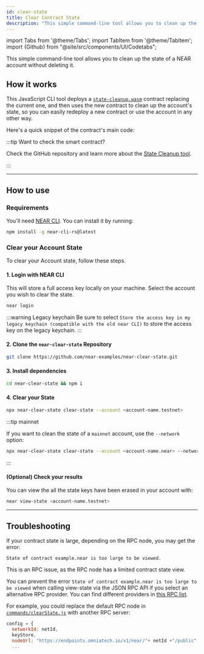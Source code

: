```yaml
---
id: clear-state
title: Clear Contract State
description: "This simple command-line tool allows you to clean up the state of a NEAR account without deleting it."
---
```

import Tabs from '@theme/Tabs';
import TabItem from '@theme/TabItem';
import {Github} from "@site/src/components/UI/Codetabs";


This simple command-line tool allows you to clean up the state of a NEAR account without deleting it.

## How it works

This JavaScript CLI tool deploys a [`state-cleanup.wasm`](https://github.com/near-examples/near-clear-state/blob/main/contractWasm/state_cleanup.wasm) contract replacing the current one, and then uses the new contract to clean up the account's state, so you can easily redeploy a new contract or use the account in any other way.

Here's a quick snippet of the contract's main code:

<Github language="rust" url="https://github.com/near-examples/near-clear-state/blob/main/state-cleanup/src/lib.rs" start="21" end="24" />

:::tip Want to check the smart contract?

Check the GitHub repository and learn more about the [State Cleanup tool](https://github.com/near-examples/near-clear-state).

<!-- https://github.com/nameskyteam/state-cleanup -->

:::


---

## How to use


### Requirements

You'll need [NEAR CLI](cli.md). You can install it by running:

```bash
npm install -g near-cli-rs@latest
```

### Clear your Account State

To clear your Account state, follow these steps.

#### 1. Login with NEAR CLI

This will store a full access key locally on your machine.
Select the account you wish to clear the state.

```bash
near login
```

:::warning Legacy keychain
Be sure to select `Store the access key in my legacy keychain (compatible with the old near CLI)` to store the access key on the legacy keychain.
:::

#### 2. Clone the `near-clear-state` Repository

```sh
git clone https://github.com/near-examples/near-clear-state.git
```

#### 3. Install dependencies

```bash
cd near-clear-state && npm i
```

#### 4. Clear your State

```bash
npx near-clear-state clear-state --account <account-name.testnet>
```

:::tip mainnet

If you want to clean the state of a `mainnet` account, use the `--network` option:

```sh
npx near-clear-state clear-state --account <account-name.near> --network mainnet
```

:::

#### (Optional) Check your results

You can view the all the state keys have been erased in your account with:

```bash
near view-state <account-name.testnet>
```

---

## Troubleshooting

If your contract state is large, depending on the RPC node, you may get the error:

```
State of contract example.near is too large to be viewed.
```

This is an RPC issue, as the RPC node has a limited contract state view.

You can prevent the error `State of contract example.near is too large to be viewed` when calling view-state via the JSON RPC API if you select an alternative RPC provider. You can find different providers in [this RPC list](../api/rpc/providers.md).

<Github language="javascript" url="https://github.com/near-examples/near-clear-state/blob/main/commands/clearState.js" start="22" end="30" />

For example, you could replace the default RPC node in [`commands/clearState.js`](https://github.com/near-examples/near-clear-state/blob/main/commands/clearState.js) with another RPC server:

```js
config = {
  networkId: netId,
  keyStore,
  nodeUrl: "https://endpoints.omniatech.io/v1/near/"+ netId +"/public",
  ...
```
